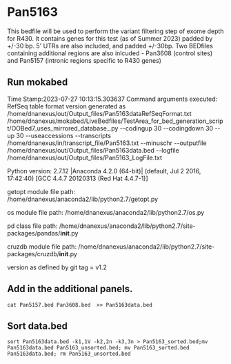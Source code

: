 # Pan5163
This bedfile will be used to perform the variant filtering step of exome depth for R430. It contains genes for this test (as of Summer 2023) padded by +/-30 bp. 5' UTRs are also included, and padded +/-30bp. Two BEDfiles containing additional regions are also inlcuded - Pan3608 (control sites) and Pan5157 (intronic regions specific to R430 genes)
## Run mokabed
Time Stamp:2023-07-27 10:13:15.303637
Command arguments executed:
RefSeq table format version generated as /home/dnanexus/out/Output_files/Pan5163dataRefSeqFormat.txt
/home/dnanexus/mokabed/LiveBedfiles/TestArea_for_bed_generation_script/OOBed7_uses_mirrored_database_.py --codingup 30 --codingdown 30 --up 30 --useaccessions --transcripts /home/dnanexus/in/transcript_file/Pan5163.txt --minuschr --outputfile /home/dnanexus/out/Output_files/Pan5163data.bed --logfile /home/dnanexus/out/Output_files/Pan5163_LogFile.txt 

 Python version: 2.7.12 |Anaconda 4.2.0 (64-bit)| (default, Jul  2 2016, 17:42:40) 
[GCC 4.4.7 20120313 (Red Hat 4.4.7-1)]

 getopt module file path: /home/dnanexus/anaconda2/lib/python2.7/getopt.py

 os module file path: /home/dnanexus/anaconda2/lib/python2.7/os.py

 pd class file path: /home/dnanexus/anaconda2/lib/python2.7/site-packages/pandas/__init__.py

 cruzdb module file path: /home/dnanexus/anaconda2/lib/python2.7/site-packages/cruzdb/__init__.py

version as defined by git tag = v1.2

## Add in the additional panels.
`cat Pan5157.bed Pan3608.bed  >> Pan5163data.bed`

## Sort data.bed
`sort Pan5163data.bed -k1,1V -k2,2n -k3,3n > Pan5163_sorted.bed;mv Pan5163data.bed Pan5163_unsorted.bed; mv Pan5163_sorted.bed Pan5163data.bed; rm Pan5163_unsorted.bed`
